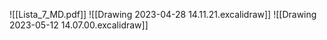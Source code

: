![[Lista_7_MD.pdf]]
![[Drawing 2023-04-28 14.11.21.excalidraw]]
![[Drawing 2023-05-12 14.07.00.excalidraw]]